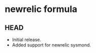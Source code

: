 newrelic formula
================

HEAD
----

  * Initial release.
  * Added support for newrelic sysmond.
